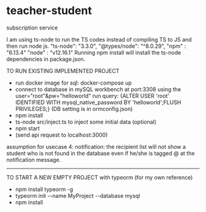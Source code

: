 # teacher-student
subscription service

I am using ts-node to run the TS codes instead of compiling TS to JS and then run node js.
"ts-node": "3.3.0",
"@types/node": "^8.0.29",
"npm" : "6.13.4"
"node" : "v12.16.1"
Running npm install will install the ts-node dependencies in package.json.

TO RUN EXISTING IMPLEMENTED PROJECT
- run docker image for sql: docker-compose up
- connect to database in mySQL workbench at port:3308 using the user="root"&pw="helloworld" run query: {ALTER USER 'root' IDENTIFIED WITH mysql_native_password BY 'helloworld';FLUSH PRIVILEGES;}
(DB setting is in ormconfig.json)
- npm install
- ts-node src/inject.ts to inject some initial data (optional)
- npm start
- (send api request to localhost:3000)

assumption for usecase 4: notification:
the recipient list will not show a student who is not found in the database
even if he/she is tagged @ at the notification message.

-------------------------------------------------------
 TO START A NEW EMPTY PROJECT with typeorm (for my own reference)
- npm install typeorm -g
- typeorm init --name MyProject --database mysql
- npm install 
